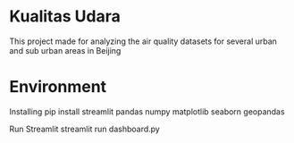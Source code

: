 # Kualitas Udara
This project made for analyzing the air quality datasets for several urban and sub urban areas in Beijing

#  Environment
Installing 
pip install streamlit pandas numpy matplotlib seaborn geopandas

Run Streamlit
streamlit run dashboard.py
